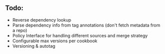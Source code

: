 ## Todo:
  * Reverse dependency lookup
  * Parse dependency info from tag annotations (don't fetch metadata from a repo)
  * Policy Interface for handling different sources and merge strategy
  * Configurable max versions per cookbook
  * Versioning & autotag
